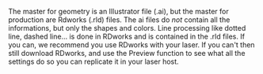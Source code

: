 The master for geometry is an Illustrator file (.ai), but the master for production are Rdworks (.rld) files. The ai files do _not_ contain all the informations, but only the shapes and colors. Line processing like dotted line, dashed line... is done in RDworks and is contained in the .rld files. 
If you can, we recommend you use RDworks with your laser. 
If you can't then still download RDworks, and use the Preview function to see what all the settings do so you can replicate it in your laser host.